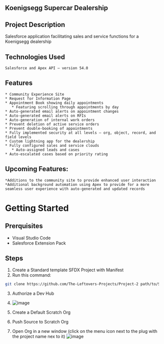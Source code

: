 ## Koenigsegg Supercar Dealership
## Project Description
   Salesforce application facilitating sales and service functions for a Koenigsegg dealership
## Technologies Used
	Salesforce and Apex API – version 54.0
## Features
	* Community Experience Site
	* Request for Information Page
	* Appointment Book showing daily appointments 
	   * Featuring scrolling through appointments by day
	* Auto-generated email alerts on appointment changes
	* Auto-generated email alerts on RFIs
	* Auto-generation of internal work orders
	* Prevent deletion of active service orders
	* Prevent double-booking of appointments
	* Fully implemented security at all levels – org, object, record, and field levels
	* Custom lightning app for the dealership
	* Fully configured sales and service clouds
	   * Auto-assigned leads and cases
   	* Auto-escalated cases based on priority rating

## Upcoming Features:
	*Additions to the community site to provide enhanced user interaction	
	*Additional background automation using Apex to provide for a more seamless user experience with auto-generated and updated records



# Getting Started

## Prerquisites
* Visual Studio Code
* Salesforce Extension Pack

## Steps
1. Create a Standard template SFDX Project with Manifest
2. Run this command:
```bash
git clone https://github.com/The-Leftovers-Projects/Project-2 path/to/SFDX-Project/here
```
3. Authorize a Dev Hub
4. ![image](https://user-images.githubusercontent.com/102083901/169880997-594bbc23-3939-4cfe-afd9-d6acc62eb0b1.png)

5. Create a Default Scratch Org
6. Push Source to Scratch Org
7. Open Org in a new window (click on the menu icon next to the plug with the project name nex to it)
![image](https://user-images.githubusercontent.com/102083901/169881795-4a859e11-f79a-4c7a-ac2f-80a26009c938.png)
